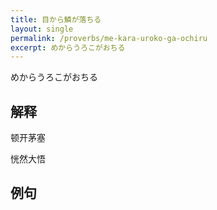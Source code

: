 ```yaml
---
title: 目から鱗が落ちる
layout: single
permalink: /proverbs/me-kara-uroko-ga-ochiru
excerpt: めからうろこがおちる
---
```


めからうろこがおちる

## 解释

顿开茅塞

恍然大悟

## 例句

